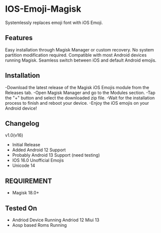 # IOS-Emoji-Magisk
Systemlessly replaces emoji font with iOS Emoji.

## Features
Easy installation through Magisk Manager or custom recovery.
No system partition modification required.
Compatible with most Android devices running Magisk.
Seamless switch between iOS and default Android emojis.

## Installation
-Download the latest release of the Magisk iOS Emojis module from the Releases tab.
-Open Magisk Manager and go to the Modules section.
-Tap the "+" button and select the downloaded zip file.
-Wait for the installation process to finish and reboot your device.
-Enjoy the iOS emojis on your Android device!

## Changelog
v1.0(v16)
- Initial Release
- Added Android 12 Support
- Probably Android 13 Support (need testing)
- IOS 16.0 Unofficial Emojis
- Unicode 14

## REQUIREMENT
- Magisk 18.0+

## Tested On
- Andriod Device Running Andriod 12 Miui 13
- Aosp based Roms Running 
